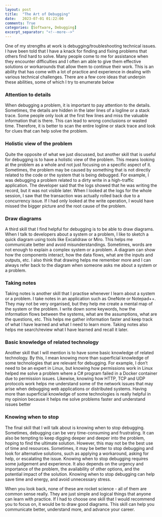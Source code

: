 ```yaml
---
layout: post
title:  "The Art of Debugging"
date:   2023-07-01 01:22:00
comments: True
categories: [Software, Debugging]
excerpt_separator: "<!--more-->"
---
```


One of my strengths at work is debugging/troubleshooting technical issues. I have been told that I have a knack for finding and fixing problems that others find hard to solve. Many people come to me for assistance when they encounter difficulties and I often am able to give them effective solutions or workarounds that allow them to continue their work. This is an ability that has come with a lot of practice and experience in dealing with various technical challenges. There are a few core ideas that underpin these abilities, some of which I try to enumerate below

<!--more-->

### Attention to details
When debugging a problem, it is important to pay attention to the details. Sometimes, the details are hidden in the later lines of a logline or a stack trace. Some people only look at the first few lines and miss the valuable information that is there. This can lead to wrong conclusions or wasted time. Therefore, it is better to scan the entire logline or stack trace and look for clues that can help solve the problem.

### Holistic view of the problem
Quite the opposite of what we just discussed, but another skill that is useful for debugging is to have a holistic view of the problem. This means looking at the problem as a whole and not just focusing on a specific aspect of it. Sometimes, the problem may be caused by something that is not directly related to the code or the system that is being debugged. For example, I was debugging a problem related to a dirty write in a high-traffic application. The developer said that the logs showed that he was writing the record, but it was not visible later. When I looked at the logs for the whole session, I saw that the transaction was actually rolled back due to a concurrency issue. If I had only looked at the write operation, I would have missed the bigger picture and the root cause of the problem.

### Draw diagrams
A third skill that I find helpful for debugging is to be able to draw diagrams. When I talk to developers about a system or a problem, I like to sketch a quick diagram using tools like Excalidraw or Miro. This helps me communicate better and avoid misunderstandings. Sometimes, words are not enough to explain a complex system or a problem. A diagram can show how the components interact, how the data flows, what are the inputs and outputs, etc. I also think that drawing helps me remember more and I can always refer back to the diagram when someone asks me about a system or a problem.

### Taking notes
Taking notes is another skill that I practise whenever I learn about a system or a problem. I take notes in an application such as OneNote or Notepad++. They may not be very organised, but they help me create a mental map of the system or the problem. I write down some keywords, how the information flows between the systems, what are the assumptions, what are the questions, etc. This helps me gather information faster and keep track of what I have learned and what I need to learn more. Taking notes also helps me search/review what I have learned and recall it later.

### Basic knowledge of related technology
Another skill that I will mention is to have some basic knowledge of related technology. By this, I mean knowing more than superficial knowledge of some technologies that are relevant for debugging. For example, I don’t need to be an expert in Linux, but knowing how permissions work in Linux helped me solve a problem where a C# program failed in a Docker container due to permission issues. Likewise, knowing how HTTP, TCP and UDP protocols work helps me understand some of the network issues that may arise when debugging web applications or distributed systems. Having more than superficial knowledge of some technologies is really helpful in my opinion because it helps me solve problems faster and understand issues better

### Knowing when to stop
The final skill that I will talk about is knowing when to stop debugging. Sometimes, debugging can be very time-consuming and frustrating. It can also be tempting to keep digging deeper and deeper into the problem, hoping to find the ultimate solution. However, this may not be the best use of time and resources. Sometimes, it may be better to stop debugging and look for alternative solutions, such as applying a workaround, asking for help, or escalating the issue. Knowing when to stop debugging requires some judgement and experience. It also depends on the urgency and importance of the problem, the availability of other options, and the potential impact of the solution. Knowing when to stop debugging can help save time and energy, and avoid unnecessary stress.

When you look back, none of these are rocket science - all of them are common sense really. They are just simple and logical things that anyone can learn with practice. If I had to choose one skill that I would recommend you to focus on, it would be to draw good diagrams. This skill can help you communicate better, understand more, and advance your career.